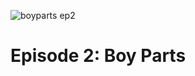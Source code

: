 ![boyparts ep2](https://github.com/user-attachments/assets/0ddcdd72-503e-4f3f-9031-083e31373ad8)
# Episode 2: Boy Parts
